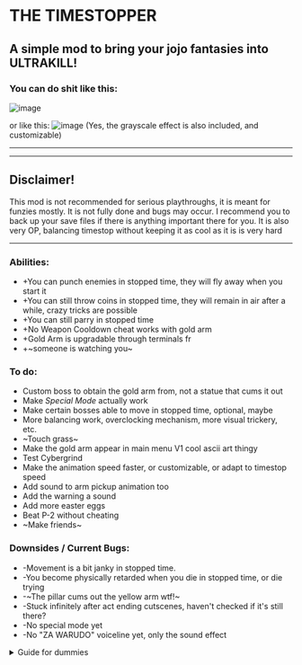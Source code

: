 # THE TIMESTOPPER
A simple mod to bring your jojo fantasies into ULTRAKILL!
-------
### You can do shit like this:
![image](https://github.com/user-attachments/assets/65a3f835-57b9-41e8-862d-594b0afddc5d)


or like this:
![image](https://github.com/user-attachments/assets/8bd8781c-c8cc-476f-8870-1ad0e07739fc)
(Yes, the grayscale effect is also included, and customizable)




-----
------

## Disclaimer!
This mod is not recommended for serious playthroughs, it is meant for funzies mostly. It is not fully done and bugs may occur. I recommend you to back up your save files if there is anything important there for you.
It is also very OP, balancing timestop without keeping it as cool as it is is very hard

****

### Abilities:
+ +You can punch enemies in stopped time, they will fly away when you start it
+ +You can still throw coins in stopped time, they will remain in air after a while, crazy tricks are possible
+ +You can still parry in stopped time
+ +No Weapon Cooldown cheat works with gold arm
+ +Gold Arm is upgradable through terminals fr
+ +~someone is watching you~

### To do:
+ Custom boss to obtain the gold arm from, not a statue that cums it out
+ Make *Special Mode* actually work
+ Make certain bosses able to move in stopped time, optional, maybe
+ More balancing work, overclocking mechanism, more visual trickery, etc.
+ ~Touch grass~
+ Make the gold arm appear in main menu V1 cool ascii art thingy
+ Test Cybergrind
+ Make the animation speed faster, or customizable, or adapt to timestop speed
+ Add sound to arm pickup animation too
+ Add the warning a sound
+ Add more easter eggs
+ Beat P-2 without cheating
+ ~Make friends~

### Downsides / Current Bugs:
- -Movement is a bit janky in stopped time.
- -You become physically retarded when you die in stopped time, or die trying
- -~The pillar cums out the yellow arm wtf!~
- -Stuck infinitely after act ending cutscenes, haven't checked if it's still there?
- -No special mode yet
- -No "ZA WARUDO" voiceline yet, only the sound effect





<details>
  <summary>Guide for dummies</summary>
  
   ### to first get the gold arm, find this frickin' door:

  ![image](https://github.com/user-attachments/assets/7d024cb6-a133-41ac-a52e-fc00a02be7b0)
  
  #### The timestop ability will start with 3 seconds by default, you can upgrade your arm through this button
<img src="https://github.com/user-attachments/assets/a31a6743-86f2-4759-bca5-204846dad84f" alt="terminal_ss" width="1200"/>

#### and then this menu over here:
![image](https://github.com/user-attachments/assets/64ebb0db-1d30-472b-8212-3009576df445)

Each upgrade increases the time by around one second, changes by the upgrade count though.
</details>